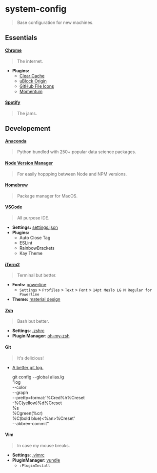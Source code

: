 # system-config

> Base configuration for new machines.

## Essentials

#### [Chrome](https://support.google.com/chrome/answer/95346?co=GENIE.Platform%3DDesktop&hl=en)

> The internet.

* **Plugins:**
  * [Clear Cache](https://chrome.google.com/webstore/detail/clear-cache/cppjkneekbjaeellbfkmgnhonkkjfpdn?hl=en)
  * [uBlock Origin](https://chrome.google.com/webstore/detail/ublock-origin/cjpalhdlnbpafiamejdnhcphjbkeiagm?hl=en)
  * [GitHub File Icons](https://chrome.google.com/webstore/detail/github-file-icon/ficfmibkjjnpogdcfhfokmihanoldbfe?hl=en)
  * [Momentum](https://chrome.google.com/webstore/detail/momentum/laookkfknpbbblfpciffpaejjkokdgca?hl=en)

#### [Spotify](https://www.spotify.com/us/download/other/)

> The jams.

## Developement

#### [Anaconda](https://docs.continuum.io/anaconda/install)

> Python bundled with 250+ popular data science packages.

#### [Node Version Manager](https://github.com/creationix/nvm)

> For easily hoppping between Node and NPM versions.

#### [Homebrew](https://brew.sh/)

> Package manager for MacOS.

#### [VSCode](https://coderwall.com/p/euwpig/a-better-git-log)

> All purpose IDE.

* **Settings:** [settings.json](./settings.json)
* **Plugins:**
  * Auto Close Tag
  * ESLint
  * RainbowBrackets
  * Kay Theme

#### [iTerm2](https://www.iterm2.com/)

> Terminal but better.

* **Fonts:** [powerline](https://github.com/powerline/fonts)
  * `Settings` > `Profiles` > `Text` > `Font` > `14pt Meslo LG M Regular for Powerline`
* **Theme:** [material design](https://github.com/MartinSeeler/iterm2-material-design)

#### [Zsh](https://github.com/robbyrussell/oh-my-zsh/wiki/Installing-ZSH)

> Bash but better.

* **Settings**: [.zshrc](./.zshrc)
* **Plugin Manager**: [oh-my-zsh](https://github.com/robbyrussell/oh-my-zsh)

#### Git

> It's delicious!

* [A better git log.](https://coderwall.com/p/euwpig/a-better-git-log)

    git config --global alias.lg \
        "log \
            --color \
            --graph \
            --pretty=format:'%Cred%h%Creset \
                             -%C(yellow)%d%Creset \
                             %s \
                             %Cgreen(%cr) \
                             %C(bold blue)<%an>%Creset' \
            --abbrev-commit"

#### Vim

> In case my mouse breaks.

* **Settings**: [.vimrc](./.vimrc)
* **PluginManager**: [vundle](https://github.com/VundleVim/Vundle.vim)
  * `:PluginInstall`

